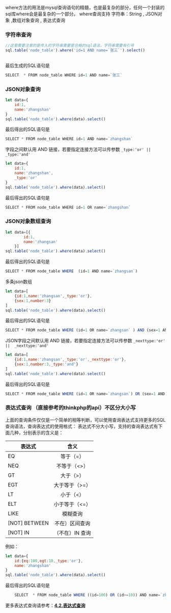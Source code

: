 where方法的用法是mysql查询语句的精髓，也是最复杂的部分，任何一个封装的sql库where会是最复杂的一个部分。
where查询支持 字符串：String , JSON对象 ,数组对象查询 , 表达式查询

### 字符串查询

```js 
//这里需要注意的是传入的字符串需要是合格的sql语法，字符串需要有引号
sql.table('node_table').where('id=1 AND name=`张三`').select()
    
```

最后生成的SQL语句是 
```js
SELECT  * FROM node_table WHERE id=1 AND name=`张三`
```


### JSON对象查询

```js
let data={
    id:1,
    name:'zhangshan'
}
sql.table('node_table').where(data).select()
```

最后得出的SQL语句是
```js
SELECT * FROM node_table WHERE id=1 AND name=`zhangshan`
```

字段之间默认用 AND 链接，若要指定连接方法可以传参数 `_type:'or' ||  _type:'and'`

```js
let data={
    id:1,
    name:'zhangshan',
    _type:'or'
}
sql.table('node_table').where(data).select()
```

最后得出的SQL语句是
```js
SELECT * FROM node_table WHERE id=1 OR name=`zhangshan`
```

### JSON对象数组查询
```js
let data=[{
        id:1,
        name:'zhangsan'
    }]
sql.table('node_table').where(data).select()
```

最后得出的SQL语句是
```js
SELECT * FROM node_table WHERE  (id=1 AND name=`zhangsan`) 
```

多条json数组
```js
let data=[
    {id:1,name:'zhangsan',_type:'or'},
    {sex:1,number:3}
]
sql.table('node_table').where(data).select()
```

最后得出的SQL语句是
```js
SELECT * FROM node_table WHERE (id=1 OR name=`zhangsan` ) AND (sex=1 AND number=3 )
```

JSON字段之间默认用 AND 链接，若要指定连接方法可以传参数 `_nexttype:'or' ||  _nexttype:'and'`

```js
let data=[
    {id:1,name:'zhangsan',_type:'or',_nexttype:'or'},
    {sex:1,number:3,_type:'and'}
]
sql.table('node_table').where(data).select()
```

最后得出的SQL语句是
```js
SELECT * FROM node_table WHERE (id=1 OR name=`zhangsan`) OR (sex=1 AND number=3)
```


### 表达式查询 （直接参考的thinkphp的api）不区分大小写
上面的查询条件仅仅是一个简单的相等判断，可以使用查询表达式支持更多的SQL查询语法，查询表达式的使用格式：
表达式不分大小写，支持的查询表达式有下面几种，分别表示的含义是：

|表达式         | 含义            |
| ------------- |:-------------: |
| EQ            | 等于（=）        |
| NEQ           | 不等于（<>）     |
| GT            | 大于（>）        |
| EGT           | 大于等于（>=）    |
| LT            | 小于（<）        |
| ELT           | 小于等于（<=）    |
| LIKE          | 模糊查询         |
| [NOT] BETWEEN | 不在）区间查询    |
| [NOT] IN      | （不在）IN 查询   |

例如：
```js
let data={
    id:{eq:100,egt:10,_type:'or'},
    name:'zhangshan'
}
sql.table('node_table').where(data).select()
```

最后得出的SQL语句是
```js
    SELECT  * FROM node_table WHERE ((id=100) OR (id>=10)) AND name=`zhangshan`
```

更多表达式查询请参考：[**4.2.表达式查询**](/docs/advanced/bdssearch.md)



